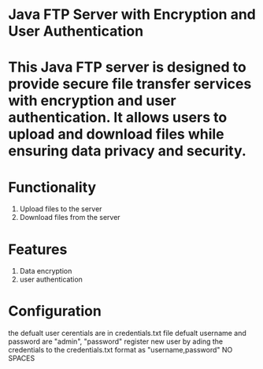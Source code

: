 # Java FTP Server with Encryption and User Authentication
This Java FTP server is designed to provide secure file transfer services with encryption and user authentication. 
It allows users to upload and download files while ensuring data privacy and security.
=====================================================================================
# Functionality 
1. Upload files to the server
2. Download files from the server
# Features 
1. Data encryption
2. user authentication
# Configuration
the defualt user cerentials are in credentials.txt file 
defualt username and password are "admin", "password"
register new user by ading the credentials to the credentials.txt format as "username,password" NO SPACES
